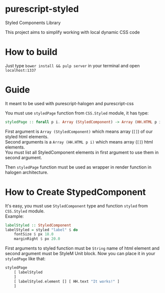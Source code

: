 # purescript-styled
Styled Components Library

This project aims to simplify working with local dynamic CSS code

# How to build
Just type ``bower install && pulp server`` in your terminal and open ``localhost:1337``

# Guide
It meant to be used with purescript-halogen and purescript-css

You must use ``styledPage`` function from ``CSS.Styled`` module, it has type:
```purescript
styledPage :: forall p i. Array (StyledComponent) -> Array (HH.HTML p i) -> HH.HTML p i
```

First argument is ``Array (StyledComponent)`` which means array (``[]``) of our styled html elements.<br />
Second arguments is a ``Array (HH.HTML p i)`` which means array (``[]``) html elements.<br />
You must list all StyledComponent elements in first argument to use them in second argument.

Then ``styledPage`` function must be used as wrapper in render function in halogen architecture.<br />

# How to Create StypedComponent
It's easy, you must use ``StyledComponent`` type and function ``styled`` from ``CSS.Styled`` module.<br />
Example:
```purescript
labelStyled :: StyledComponent
labelStyled = styled "label" $ do
    fontSize $ px 18.0
    marginRight $ px 20.0
```
First arguments to styled function must be ``String`` name of html element and second argument must be StyleM Unit block.
Now you can place it in your ``styledPage`` like that:
```purescript
styledPage
    [ labelStyled
    ]
    [ labelStyled.element [] [ HH.text "It works!" ]
    ]
```